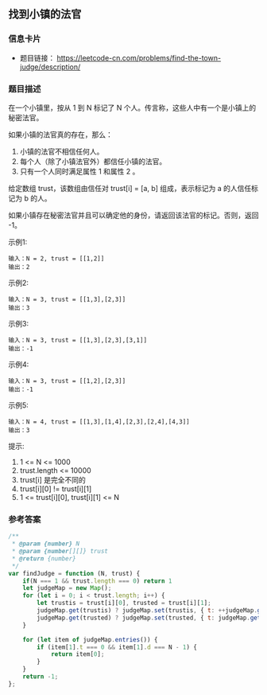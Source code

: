 ## 找到小镇的法官

### 信息卡片
- 题目链接： https://leetcode-cn.com/problems/find-the-town-judge/description/

### 题目描述
在一个小镇里，按从 1 到 N 标记了 N 个人。传言称，这些人中有一个是小镇上的秘密法官。

如果小镇的法官真的存在，那么：
1. 小镇的法官不相信任何人。
2. 每个人（除了小镇法官外）都信任小镇的法官。
3. 只有一个人同时满足属性 1 和属性 2 。

给定数组 trust，该数组由信任对 trust[i] = [a, b] 组成，表示标记为 a 的人信任标记为 b 的人。

如果小镇存在秘密法官并且可以确定他的身份，请返回该法官的标记。否则，返回 -1。

示例1:
```
输入：N = 2, trust = [[1,2]]
输出：2
```

示例2:
```
输入：N = 3, trust = [[1,3],[2,3]]
输出：3
```

示例3:
```
输入：N = 3, trust = [[1,3],[2,3],[3,1]]
输出：-1
```

示例4:
```
输入：N = 3, trust = [[1,2],[2,3]]
输出：-1
```

示例5:
```
输入：N = 4, trust = [[1,3],[1,4],[2,3],[2,4],[4,3]]
输出：3
```

提示: 
1. 1 <= N <= 1000
2. trust.length <= 10000
3. trust[i] 是完全不同的
4. trust[i][0] != trust[i][1]
5. 1 <= trust[i][0], trust[i][1] <= N

### 参考答案
```javascript
/**
 * @param {number} N
 * @param {number[][]} trust
 * @return {number}
 */
var findJudge = function (N, trust) {
    if(N === 1 && trust.length === 0) return 1
    let judgeMap = new Map();
    for (let i = 0; i < trust.length; i++) {
        let trustis = trust[i][0], trusted = trust[i][1];
        judgeMap.get(trustis) ? judgeMap.set(trustis, { t: ++judgeMap.get(trustis)['t'], d: judgeMap.get(trustis)['d'] }) : judgeMap.set(trustis, { t: 1, d: 0 });
        judgeMap.get(trusted) ? judgeMap.set(trusted, { t: judgeMap.get(trusted)['t'], d: ++judgeMap.get(trusted)['d'] }) : judgeMap.set(trusted, { t: 0, d: 1 });
    }

    for (let item of judgeMap.entries()) {
        if (item[1].t === 0 && item[1].d === N - 1) {
            return item[0];
        }
    }
    return -1;
};
```
